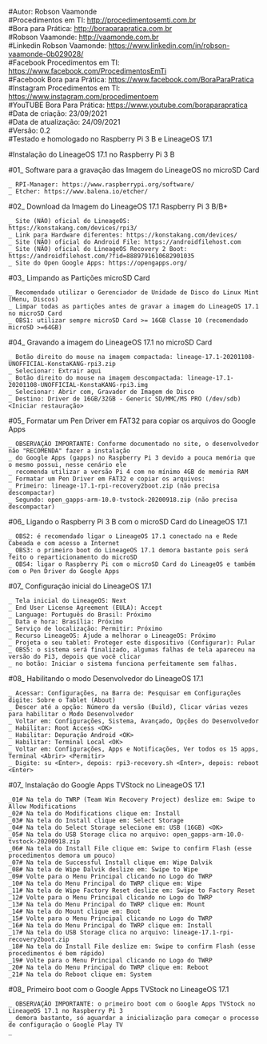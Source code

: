 #Autor: Robson Vaamonde<br>
#Procedimentos em TI: http://procedimentosemti.com.br<br>
#Bora para Prática: http://boraparapratica.com.br<br>
#Robson Vaamonde: http://vaamonde.com.br<br>
#Linkedin Robson Vaamonde: https://www.linkedin.com/in/robson-vaamonde-0b029028/<br>
#Facebook Procedimentos em TI: https://www.facebook.com/ProcedimentosEmTi<br>
#Facebook Bora para Prática: https://www.facebook.com/BoraParaPratica<br>
#Instagram Procedimentos em TI: https://www.instagram.com/procedimentoem<br>
#YouTUBE Bora Para Prática: https://www.youtube.com/boraparapratica<br>
#Data de criação: 23/09/2021<br>
#Data de atualização: 24/09/2021<br>
#Versão: 0.2<br>
#Testado e homologado no Raspberry Pi 3 B e LineageOS 17.1

#Instalação do LineageOS 17.1 no Raspberry Pi 3 B

#01_ Software para a gravação das Imagem do LineageOS no microSD Card<br>

	_ RPI-Manager: https://www.raspberrypi.org/software/
	_ Etcher: https://www.balena.io/etcher/

#02_ Download da Imagem do LineageOS 17.1 Raspberry Pi 3 B/B+
		
	_ Site (NÃO) oficial do LineageOS: https://konstakang.com/devices/rpi3/
	_ Link para Hardware diferentes: https://konstakang.com/devices/
	_ Site (NÃO) oficial do Android File: https://androidfilehost.com
	_ Site (NÃO) oficial do LineageOS Recovery 2 Boot: https://androidfilehost.com/?fid=8889791610682901035
	_ Site do Open Google Apps: https://opengapps.org/

#03_ Limpando as Partições microSD Card

	_ Recomendado utilizar o Gerenciador de Unidade de Disco do Linux Mint (Menu, Discos)
	_ Limpar todas as partições antes de gravar a imagem do LineageOS 17.1 no microSD Card
	_ OBS1: utilizar sempre microSD Card >= 16GB Classe 10 (recomendado microSD >=64GB)

#04_ Gravando a imagem do LineageOS 17.1 no microSD Card

	_ Botão direito do mouse na imagem compactada: lineage-17.1-20201108-UNOFFICIAL-KonstaKANG-rpi3.zip
	_ Selecionar: Extrair aqui
	_ Botão direito do mouse na imagem descompactada: lineage-17.1-20201108-UNOFFICIAL-KonstaKANG-rpi3.img
	_ Selecionar: Abrir com, Gravador de Imagem de Disco
	_ Destino: Driver de 16GB/32GB - Generic SD/MMC/MS PRO (/dev/sdb) <Iniciar restauração>

#05_ Formatar um Pen Driver em FAT32 para copiar os arquivos do Google Apps

	_ OBSERVAÇÃO IMPORTANTE: Conforme documentado no site, o desenvolvedor não "RECOMENDA" fazer a instalação
	_ do Google Apps (gapps) no Raspberry Pi 3 devido a pouca memória que o mesmo possui, nesse cenário ele
	_ recomenda utilizar a versão Pi 4 com no mínimo 4GB de memória RAM
	_ Formatar um Pen Driver em FAT32 e copiar os arquivos:
	_ Primeiro: lineage-17.1-rpi-recovery2boot.zip (não precisa descompactar)
	_ Segundo: open_gapps-arm-10.0-tvstock-20200918.zip (não precisa descompactar)

#06_ Ligando o Raspberry Pi 3 B com o microSD Card do LineageOS 17.1
	
	_ OBS2: é recomendado ligar o LineageOS 17.1 conectado na e Rede Cabeada e com acesso a Internet
	_ OBS3: o primeiro boot do LineageOS 17.1 demora bastante pois será feito o reparticionamento do microSD
	_ OBS4: ligar o Raspberry Pi com o microSD Card do LineageOS e também com o Pen Driver do Google Apps

#07_ Configuração inicial do LineageOS 17.1

	_ Tela inicial do LineageOS: Next
	_ End User License Agreement (EULA): Accept
	_ Language: Português do Brasil: Próximo
	_ Data e hora: Brasília: Próximo
	_ Serviço de localização: Permitir: Próximo
	_ Recurso LineageOS: Ajude a melhorar o LineageOS: Próximo
	_ Projeta o seu tablet: Proteger este dispositivo (Configurar): Pular
	_ OBS5: o sistema será finalizado, algumas falhas de tela apareceu na versão do Pi3, depois que você clicar
	_ no botão: Iniciar o sistema funciona perfeitamente sem falhas.

#08_ Habilitando o modo Desenvolvedor do LineageOS 17.1

	_ Acessar: Configurações, na Barra de: Pesquisar em Configurações digite: Sobre o Tablet (About)
	_ Descer até a opção: Número da versão (Build), Clicar várias vezes para habilitar o Modo Desenvolvedor
	_ Voltar em: Configurações, Sistema, Avançado, Opções do Desenvolvedor
	_ Habilitar: Root Access <OK>
	_ Habilitar: Depuração Android <OK>
	_ Habilitar: Terminal Local <OK>
	_ Voltar em: Configurações, Apps e Notificações, Ver todos os 15 apps, Terminal <Abrir> <Permitir>
	_ Digite: su <Enter>, depois: rpi3-recevory.sh <Enter>, depois: reboot <Enter>

#07_ Instalação do Google Apps TVStock no LineageOS 17.1

	_01# Na tela do TWRP (Team Win Recovery Project) deslize em: Swipe to Allow Modifications
	_02# Na tela do Modifications clique em: Install
	_03# Na tela do Install clique em: Select Storage
	_04# Na tela do Select Storage selecione em: USB (16GB) <OK>
	_05# Na tela do USB Storage clica no arquivo: open_gapps-arm-10.0-tvstock-20200918.zip
	_06# Na tela do Install File clique em: Swipe to confirm Flash (esse procedimentos demora um pouco)
	_07# Na tela de Successful Install clique em: Wipe Dalvik
	_08# Na tela de Wipe Dalvik deslize em: Swipe to Wipe
	_09# Volte para o Menu Principal clicando no Logo do TWRP
	_10# Na tela do Menu Principal do TWRP clique em: Wipe
	_11# Na tela de Wipe Factory Reset deslize em: Swipe to Factory Reset
	_12# Volte para o Menu Principal clicando no Logo do TWRP
	_13# Na tela do Menu Principal do TWRP clique em: Mount
	_14# Na tela do Mount clique em: Boot
	_15# Volte para o Menu Principal clicando no Logo do TWRP
	_16# Na tela do Menu Principal do TWRP clique em: Install
	_17# Na tela do USB Storage clica no arquivo: lineage-17.1-rpi-recovery2boot.zip
	_18# Na tela do Install File deslize em: Swipe to confirm Flash (esse procedimentos é bem rápido)
	_19# Volte para o Menu Principal clicando no Logo do TWRP
	_20# Na tela do Menu Principal do TWRP clique em: Reboot
	_21# Na tela do Reboot clique em: System

#08_ Primeiro boot com o Google Apps TVStock no LineageOS 17.1

	_ OBSERVAÇÃO IMPORTANTE: o primeiro boot com o Google Apps TVStock no LineageOS 17.1 no Raspberry Pi 3
	_ demora bastante, só aguardar a inicialização para começar o processo de configuração o Google Play TV
	_ 
